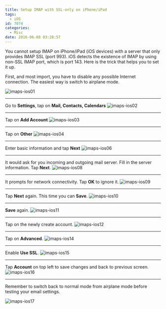 ```yaml
---
title: Setup IMAP with SSL-only on iPhone/iPad
tags:
  - iOS
id: 7074
categories:
  - Misc
date: 2016-06-08 03:28:57
---
```


You cannot setup IMAP on iPhone/iPad (iOS devices) with a server that only provides IMAP SSL (port 993). iOS detects the existence of IMAP by using non-SSL IMAP port, which is port 143\. Here is the trick that helps you to set it up.

First, and most import, you have to disable any possible Internet connection. The easiest way is switch to airplane mode.&nbsp;

![imaps-ios01](imaps-ios01.png)
* * *

Go to **Settings**, tap on **Mail, Contacts, Calendars**
![imaps-ios02](imaps-ios02.png)
* * *

Tap on **Add Account**
![imaps-ios03](imaps-ios03.png)
* * *

Tap on **Other**
![imaps-ios04](imaps-ios04.png)
* * *

Enter basic information and tap **Next**
![imaps-ios06](imaps-ios06.png)
* * *

It would ask for you incoming and outgoing mail server. Fill in the server information. Tap **Next**.
![imaps-ios08](imaps-ios08.png)
* * *

It prompts for network connectivity. Tap **OK** to ignore it.
![imaps-ios09](imaps-ios09.png)
* * *

Tap **Next** again. This time you can **Save**.
![imaps-ios10](imaps-ios10.png)
* * *

**Save** again.
![imaps-ios11](imaps-ios11.png)
* * *

Tap on the newly create account.
![imaps-ios12](imaps-ios12.png)
* * *

Tap on **Advanced**.
![imaps-ios14](imaps-ios14.png)
* * *

Enable **Use SSL**.
![imaps-ios15](imaps-ios15.png)
* * *

Tap **Account** on top left to save changes and back to previous screen.
![imaps-ios16](imaps-ios16.png)
* * *

Remember to switch back to normal mode from airplane mode before testing your email settings.

![imaps-ios17](imaps-ios17.png)
